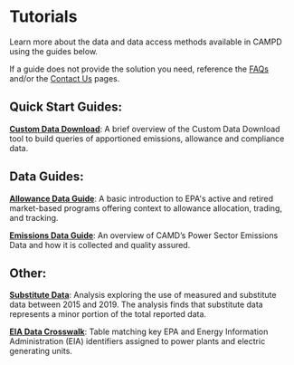 # Tutorials

Learn more about the data and data access methods available in CAMPD using the guides below.

If a guide does not provide the solution you need, reference the [FAQs](/help-support/faqs "Link") and/or the [Contact Us](/help-support/contact-us "Link") pages.

## Quick Start Guides:

**[Custom Data Download](https://api.epa.gov/easey/staging/content-mgmt/campd/documents/CustomDataDownload-QuickStartGuide.pdf "Link")**: A brief overview of the Custom Data Download tool to build queries of apportioned emissions, allowance and compliance data.

## Data Guides:

**[Allowance Data Guide](https://www.epa.gov/airmarkets/allowance-data "Link")**: A basic introduction to EPA's active and retired market-based programs offering context to allowance allocation, trading, and tracking.

**[Emissions Data Guide](https://www.epa.gov/airmarkets/power-sector-emissions-data "Link")**: An overview of CAMD’s Power Sector Emissions Data and how it is collected and quality assured.

## Other:

**[Substitute Data](https://www.epa.gov/airmarkets/monitoring-insights "Link")**: Analysis exploring the use of measured and substitute data between 2015 and 2019. The analysis finds that substitute data represents a minor portion of the total reported data.

**[EIA Data Crosswalk](https://www.epa.gov/airmarkets/power-sector-data-crosswalk "Link")**: Table matching key EPA and Energy Information Administration (EIA) identifiers assigned to power plants and electric generating units.
